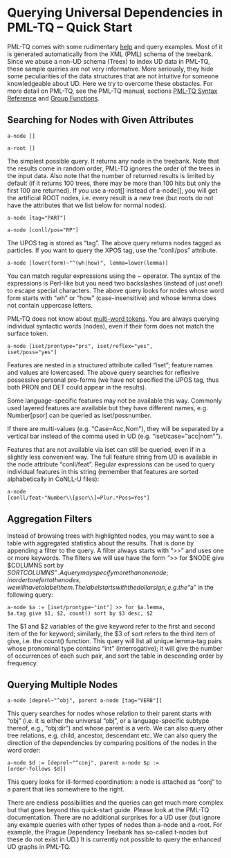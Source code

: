 # Querying Universal Dependencies in PML-TQ – Quick Start

PML-TQ comes with some rudimentary 
[help](http://ufal.mff.cuni.cz/pmltqdoc/doc/pmltq_tutorial_web_client.html#section-output-filters) 
and query examples. Most of it is generated automatically from the XML (PML) 
schema of the treebank. Since we abuse a non-UD schema (Treex) to index UD 
data in PML-TQ, these sample queries are not very informative. More 
seriously, they hide some peculiarities of the data structures that are not 
intuitive for someone knowledgeable about UD. Here we try to overcome these 
obstacles. For more detail on PML-TQ, see the PML-TQ manual, sections [PML-TQ 
Syntax 
Reference](https://ufal.mff.cuni.cz/pmltqdoc/doc/pmltq_doc.html#outputFilter) 
and [Group 
Functions](https://ufal.mff.cuni.cz/pmltqdoc/doc/pmltq_doc.html#agg_functions).

## Searching for Nodes with Given Attributes

<code>a-node []</code> 

<code>a-root []</code> 

The simplest possible query. It returns any node in the treebank. Note that 
the results come in random order, PML-TQ ignores the order of the trees in 
the input data. Also note that the number of returned results is limited by 
default (if it returns 100 trees, there may be more than 100 hits but only 
the first 100 are returned). If you use a-root[] instead of a-node[], you 
will get the artificial ROOT nodes, i.e. every result is a new tree (but 
roots do not have the attributes that we list below for normal nodes).

<code>a-node [tag="PART"]</code>

<code>a-node [conll/pos="RP"]</code>

The UPOS tag is stored as “tag”. The above query returns nodes tagged as 
particles. If you want to query the XPOS tag, use the “conll/pos” attribute.

<code>a-node [lower(form)~"^(wh|how)", lemma=lower(lemma)]</code>

You can match regular expressions using the ~ operator. The syntax of the 
expressions is Perl-like but you need two backslashes (instead of just one!) 
to escape special characters. The above query looks for nodes whose word form 
starts with “wh” or “how” (case-insensitive) and whose lemma does not contain 
uppercase letters.

PML-TQ does not know about [multi-word 
tokens](https://universaldependencies.org/format.html#words-tokens-and-empty-nodes). 
You are always querying individual syntactic words (nodes), even if their 
form does not match the surface token.

<code>a-node [iset/prontype="prs", iset/reflex="yes", iset/poss="yes"]</code> 

Features are nested in a structured attribute called “iset”; feature names 
and values are lowercased. The above query searches for reflexive possessive 
personal pro-forms (we have not specified the UPOS tag, thus both PRON and 
DET could appear in the results).

Some language-specific features may not be available this way. Commonly used 
layered features are available but they have different names, e.g. 
Number[psor] can be queried as iset/possnumber.

If there are multi-values (e.g. “Case=Acc,Nom”), they will be separated by a 
vertical bar instead of the comma used in UD (e.g. “iset/case="acc|nom"”).

Features that are not available via iset can still be queried, even if in a 
slightly less convenient way. The full feature string from UD is available in 
the node attribute “conll/feat”. Regular expressions can be used to query 
individual features in this string (remember that features are sorted 
alphabetically in CoNLL-U files):

<!-- We need four backslashes instead of one. First level will be consumed by 
MarkDown and four will become two. The second level will be consumed by 
PML-TQ and two will become one, which will enter the internal Perl RE 
processor. -->

<code>a-node [conll/feat~"Number\\\\[psor\\\\]=Plur.*Poss=Yes"]</code> 

## Aggregation Filters

Instead of browsing trees with highlighted nodes, you may want to see a table 
with aggregated statistics about the results. That is done by appending a 
filter to the query. A filter always starts with “>>” and uses one or more 
keywords. The filters we will use have the form “>> for $NODE give $COLUMNS 
sort by $SORTCOLUMNS”. A query may specify more than one node; in order to 
refer to the nodes, we will have to label them. The label starts with the 
dollar sign, e.g. the “$a” in the following query:

<code>a-node $a := [iset/prontype~"int"] >> for $a.lemma, $a.tag give $1, $2, 
count() sort by $3 desc, $2</code>

The $1 and $2 variables of the give keyword refer to the first and second 
item of the for keyword; similarly, the $3 of sort refers to the third item 
of give, i.e. the count() function. This query will list all unique lemma-tag 
pairs whose pronominal type contains “int” (interrogative); it will give the 
number of occurrences of each such pair, and sort the table in descending 
order by frequency.

## Querying Multiple Nodes

<code>a-node [deprel~"^obj", parent a-node [tag="VERB"]]</code>

This query searches for nodes whose relation to their parent starts with 
“obj” (i.e. it is either the universal “obj”, or a language-specific subtype 
thereof, e.g., “obj:dir”) and whose parent is a verb. We can also query other 
tree relations, e.g. child, ancestor, descendant etc. We can also query the 
direction of the dependencies by comparing positions of the nodes in the word 
order:

<code>a-node $d := [deprel~"^conj", parent a-node $p := [order-follows 
$d]]</code>

This query looks for ill-formed coordination: a node is attached as “conj” to 
a parent that lies somewhere to the right.

There are endless possibilities and the queries can get much more complex but 
that goes beyond this quick-start guide. Please look at the PML-TQ 
documentation. There are no additional surprises for a UD user (but ignore 
any example queries with other types of nodes than a-node and a-root. For 
example, the Prague Dependency Treebank has so-called t-nodes but these do 
not exist in UD.) It is currently not possible to query the enhanced UD 
graphs in PML-TQ.

